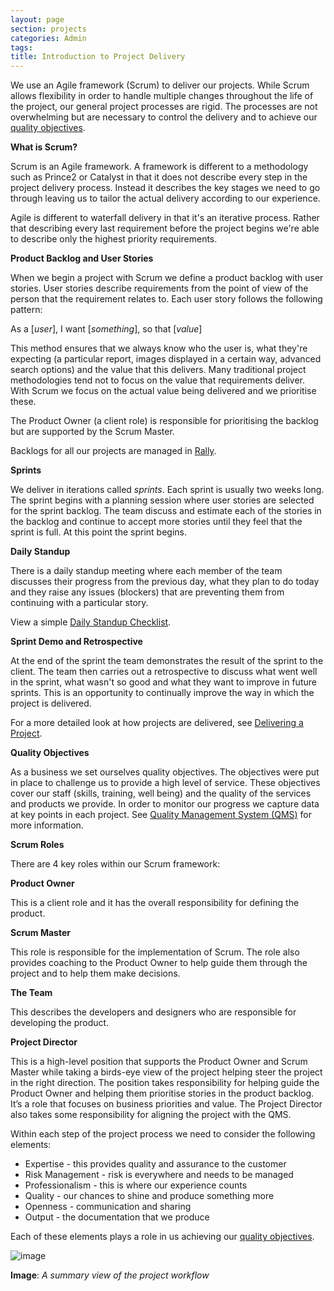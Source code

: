 ```yaml
---
layout: page
section: projects
categories: Admin
tags:
title: Introduction to Project Delivery
---
```

We use an Agile framework (Scrum) to deliver our projects. While Scrum allows flexibility in order to handle multiple changes throughout the life of the project, our general project processes are rigid. The processes are not overwhelming but are necessary to control the delivery and to achieve our <a href="/company/qms">quality objectives</a>.

**What is Scrum?**

Scrum is an Agile framework. A framework is different to a methodology such as Prince2 or Catalyst in that it does not describe every step in the project delivery process. Instead it describes the key stages we need to go through leaving us to tailor the actual delivery according to our experience.

Agile is different to waterfall delivery in that it's an iterative process. Rather that describing every last requirement before the project begins we're able to describe only the highest priority requirements.

**Product Backlog and User Stories**

When we begin a project with Scrum we define a product backlog with user stories. User stories describe requirements from the point of view of the person that the requirement relates to. Each user story follows the following pattern:

As a [*user*], 
I want [*something*], 
so that [*value*]

This method ensures that we always know who the user is, what they're expecting (a particular report, images displayed in a certain way, advanced search options) and the value that this delivers. Many traditional project methodologies tend not to focus on the value that requirements deliver. With Scrum we focus on the actual value being delivered and we prioritise these.

The Product Owner (a client role) is responsible for prioritising the backlog but are supported by the Scrum Master.

Backlogs for all our projects are managed in <a href="">Rally</a>.

**Sprints**

We deliver in iterations called *sprints*. Each sprint is usually two weeks long. The sprint begins with a planning session where user stories are selected for the sprint backlog. The team discuss and estimate each of the stories in the backlog and continue to accept more stories until they feel that the sprint is full. At this point the sprint begins.

**Daily Standup**

There is a daily standup meeting where each member of the team discusses their progress from the previous day, what they plan to do today and they raise any issues (blockers) that are preventing them from  continuing with a particular story. 

View a simple <a href="/projects/daily-standup">Daily Standup Checklist</a>.

**Sprint Demo and Retrospective**

At the end of the sprint the team demonstrates the result of the sprint to the client. The team then carries out a retrospective to discuss what went well in the sprint, what wasn't so good and what they want to improve in future sprints. This is an opportunity to continually improve the way in which the project is delivered.

For a more detailed look at how projects are delivered, see <a href="/projects/backlogs-and-planning">Delivering a Project</a>.

**Quality Objectives**

As a business we set ourselves quality objectives. The objectives were put in place to challenge us to provide a high level of service. These objectives cover our staff (skills, training, well being) and the quality of the services and products we provide. In order to monitor our progress we capture data at key points in each project. See <a href="/company/qms">Quality Management System (QMS)</a> for more information.

**Scrum Roles**

There are 4 key roles within our Scrum framework:

**Product Owner**

This is a client role and it has the overall responsibility for defining the product.

**Scrum Master**

This role is responsible for the implementation of Scrum. The role also provides coaching to the Product Owner to help guide them through the project and to help them make decisions.

**The Team**

This describes the developers and designers who are responsible for developing the product.

**Project Director**

This is a high-level position that supports the Product Owner and Scrum Master while taking a birds-eye view of the project helping steer the project in the right direction. The position takes responsibility for helping guide the Product Owner and helping them prioritise stories in the product backlog. It’s a role that focuses on business priorities and value. The Project Director also takes some responsibility for aligning the project with the QMS.

Within each step of the project process we need to consider the following elements:
<ul>
	<li>Expertise - this provides quality and assurance to the customer</li>
	<li>Risk Management - risk is everywhere and needs to be managed</li>
	<li>Professionalism - this is where our experience counts</li>
	<li>Quality - our chances to shine and produce something more</li>
	<li>Openness - communication and sharing</li>
	<li>Output - the documentation that we produce</li>
</ul>

Each of these elements plays a role in us achieving our <a href="/company/qms">quality objectives</a>.

![image](http://way.wunder.co.uk/public/images/project-workflow.png)

**Image**: <i>A summary view of the project workflow</i>
